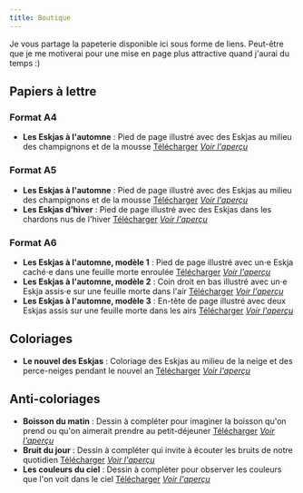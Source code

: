 ```yaml
---
title: Boutique
---
```

Je vous partage la papeterie disponible ici sous forme de liens. Peut-être que je me motiverai pour une mise en page plus attractive quand j'aurai du temps :)

## Papiers à lettre

### Format A4 

- **Les Eskjas à l'automne** : Pied de page illustré avec des Eskjas au milieu des champignons et de la mousse [Télécharger](https://boutique.la-papeterie-libre.fr/papiers-a-lettre/la-papeterie-libre-001_papier-a-lettre-A4/la-papeterie-libre-001_papier-a-lettre-A4.pdf) [_Voir l'aperçu_](https://boutique.la-papeterie-libre.fr/papiers-a-lettre/la-papeterie-libre-001_papier-a-lettre-A4/la-papeterie-libre-001_papier-a-lettre-A4.jpg)

### Format A5
- **Les Eskjas à l'automne** : Pied de page illustré avec des Eskjas au milieu des champignons et de la mousse [Télécharger](https://boutique.la-papeterie-libre.fr/papiers-a-lettre/la-papeterie-libre-001_papier-a-lettre-A5/la-papeterie-libre-001_papier-a-lettre-A5.pdf) [_Voir l'aperçu_](https://boutique.la-papeterie-libre.fr/papiers-a-lettre/la-papeterie-libre-001_papier-a-lettre-A5/la-papeterie-libre-001_papier-a-lettre-A5.jpg)
- **Les Eskjas d'hiver** : Pied de page illustré avec des Eskjas dans les chardons nus de l'hiver [Télécharger](https://boutique.la-papeterie-libre.fr/papiers-a-lettre/la-papeterie-libre-002_papier-a-lettre-A5/la-papeterie-libre-002_papier-a-lettre-A5.pdf) [_Voir l'aperçu_](https://boutique.la-papeterie-libre.fr/papiers-a-lettre/la-papeterie-libre-002_papier-a-lettre-A5/la-papeterie-libre-002_papier-a-lettre-A5.jpg)

### Format A6
- **Les Eskjas à l'automne, modèle 1** : Pied de page illustré avec un⋅e Eskja caché⋅e dans une feuille morte enroulée [Télécharger](https://boutique.la-papeterie-libre.fr/papiers-a-lettre/la-papeterie-libre-001_papier-a-notes-A6_modele-1/la-papeterie-libre-001_papier-a-notes-A6_modele-1.pdf) [_Voir l'aperçu_](https://boutique.la-papeterie-libre.fr/papiers-a-lettre/la-papeterie-libre-001_papier-a-notes-A6_modele-1/la-papeterie-libre-001_papier-a-notes-A6_modele-1.jpg)
- **Les Eskjas à l'automne, modèle 2** : Coin droit en bas illustré avec un⋅e Eskja assis⋅e sur une feuille morte dans l'air [Télécharger](https://boutique.la-papeterie-libre.fr/papiers-a-lettre/la-papeterie-libre-001_papier-a-notes-A6_modele-2/la-papeterie-libre-001_papier-a-notes-A6_modele-2.pdf) [_Voir l'aperçu_](https://boutique.la-papeterie-libre.fr/papiers-a-lettre/la-papeterie-libre-001_papier-a-notes-A6_modele-2/la-papeterie-libre-001_papier-a-notes-A6_modele-2.jpg)
- **Les Eskjas à l'automne, modèle 3** : En-tête de page illustré avec deux Eskjas assis sur une feuille morte dans les airs [Télécharger](https://boutique.la-papeterie-libre.fr/papiers-a-lettre/la-papeterie-libre-001_papier-a-notes-A6_modele-3/la-papeterie-libre-001_papier-a-notes-A6_modele-3.pdf) [_Voir l'aperçu_](https://boutique.la-papeterie-libre.fr/papiers-a-lettre/la-papeterie-libre-001_papier-a-notes-A6_modele-3/la-papeterie-libre-001_papier-a-notes-A6_modele-3.jpg)

## Coloriages 

- **Le nouvel des Eskjas** : Coloriage des Eskjas au milieu de la neige et des perce-neiges pendant le nouvel an  [Télécharger](https://boutique.la-papeterie-libre.fr/coloriages/la-papeterie-libre-002_coloriage-A5/la-papeterie-libre-002_coloriage-A5.pdf) [_Voir l'aperçu_](https://boutique.la-papeterie-libre.fr/coloriages/la-papeterie-libre-002_coloriage-A5/la-papeterie-libre-002_coloriage-A5.jpg)

## Anti-coloriages

- **Boisson du matin** : Dessin à compléter pour imaginer la boisson qu'on prend ou qu'on aimerait prendre au petit-déjeuner [Télécharger](https://boutique.la-papeterie-libre.fr/anti-coloriages/la-papeterie-libre-002_anti-coloriage-modele-1/la-papeterie-libre-002_anti-coloriage-modele-1.pdf) [_Voir l'aperçu_](https://boutique.la-papeterie-libre.fr/anti-coloriages/la-papeterie-libre-002_anti-coloriage-modele-1/la-papeterie-libre-002_anti-coloriage-modele-1.jpg)
- **Bruit du jour** : Dessin à compléter qui invite à écouter les bruits de notre quotidien [Télécharger](https://boutique.la-papeterie-libre.fr/anti-coloriages/la-papeterie-libre-002_anti-coloriage-modele-2/la-papeterie-libre-002_anti-coloriage-modele-2.pdf) [_Voir l'aperçu_](https://boutique.la-papeterie-libre.fr/anti-coloriages/la-papeterie-libre-002_anti-coloriage-modele-2/la-papeterie-libre-002_anti-coloriage-modele-2.jpg)
- **Les couleurs du ciel** : Dessin à compléter pour observer les couleurs que l'on voit dans le ciel [Télécharger](https://boutique.la-papeterie-libre.fr/anti-coloriages/la-papeterie-libre-002_anti-coloriage-modele-3/la-papeterie-libre-002_anti-coloriage-modele-3.pdf) [_Voir l'aperçu_](https://boutique.la-papeterie-libre.fr/anti-coloriages/la-papeterie-libre-002_anti-coloriage-modele-3/la-papeterie-libre-002_anti-coloriage-modele-3.jpg)